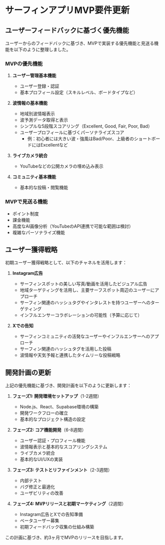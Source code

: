 # サーフィンアプリMVP要件更新

## ユーザーフィードバックに基づく優先機能

ユーザーからのフィードバックに基づき、MVPで実装する優先機能と見送る機能を以下のように整理しました。

### MVPの優先機能

1. **ユーザー管理基本機能**
   - ユーザー登録・認証
   - 基本プロフィール設定（スキルレベル、ボードタイプなど）

2. **波情報の基本機能**
   - 地域別波情報表示
   - 波予測データ取得と表示
   - シンプルな5段階スコアリング（Excellent, Good, Fair, Poor, Bad）
   - ユーザープロフィールに基づくパーソナライズスコア
     - 例：初心者には大きい波・強風はBad/Poor、上級者のショートボードにはExcellentなど

3. **ライブカメラ統合**
   - YouTubeなどの公開カメラの埋め込み表示

4. **コミュニティ基本機能**
   - 基本的な投稿・閲覧機能

### MVPで見送る機能

- ポイント制度
- 課金機能
- 高度なAI画像分析（YouTubeのAPI連携で可能な範囲は検討）
- 複雑なパーソナライズ機能

## ユーザー獲得戦略

初期ユーザー獲得戦略として、以下のチャネルを活用します：

1. **Instagram広告**
   - サーフィンスポットの美しい写真/動画を活用したビジュアル広告
   - 地域ターゲティングを活用し、主要サーフスポット周辺のユーザーにアプローチ
   - サーフィン関連のハッシュタグやインタレストを持つユーザーへのターゲティング
   - インフルエンサーコラボレーションの可能性（予算に応じて）

2. **Xでの告知**
   - サーフィンコミュニティの活発なユーザーやインフルエンサーへのアプローチ
   - サーフィン関連のハッシュタグを活用した投稿
   - 波情報や天気予報と連携したタイムリーな投稿戦略

## 開発計画の更新

上記の優先機能に基づき、開発計画を以下のように更新します：

1. **フェーズ1: 開発環境セットアップ**（1-2週間）
   - Node.js、React、Supabase環境の構築
   - 開発ワークフローの確立
   - 基本的なプロジェクト構造の設定

2. **フェーズ2: コア機能開発**（6-8週間）
   - ユーザー認証・プロフィール機能
   - 波情報表示と基本的なスコアリングシステム
   - ライブカメラ統合
   - 基本的なUI/UXの実装

3. **フェーズ3: テストとリファインメント**（2-3週間）
   - 内部テスト
   - バグ修正と最適化
   - ユーザビリティの改善

4. **フェーズ4: MVPリリースと初期マーケティング**（2週間）
   - Instagram広告とXでの告知準備
   - ベータユーザー募集
   - 初期フィードバック収集の仕組み構築

この計画に基づき、約3ヶ月でMVPのリリースを目指します。
